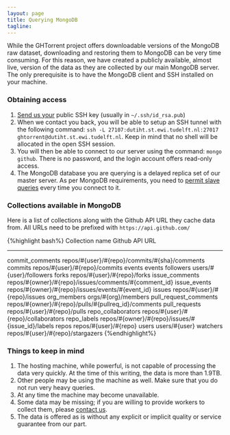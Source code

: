 ```yaml
---
layout: page
title: Querying MongoDB 
tagline: 
---
```


While the GHTorrent project offers downloadable versions of the MongoDB raw
dataset, downloading and restoring them to MongoDB can be very time consuming.
For this reason, we have created a publicly available, almost live, version 
of the data as they are collected by our main MongoDB server. The only
prerequisite is to have the MongoDB client and SSH installed on your machine. 

### Obtaining access

1. [Send us your](mailto:gousiosg@gmail.com) public SSH key (usually in `~/.ssh/id_rsa.pub`)
2. When we contact you back, you will be able to setup an SSH tunnel with the
following command: `ssh -L 27107:dutiht.st.ewi.tudelft.nl:27017 ghtorrent@dutiht.st.ewi.tudelft.nl`. Keep in mind that no shell will be allocated in the open SSH session. 
3. You will then be able to connect to our server using the command: `mongo
github`. There is no password, and the login account offers
read-only access.
4. The MongoDB database you are querying is a delayed replica set of our master
server. As per MongoDB requirements, you need to [permit slave queries](http://docs.mongodb.org/manual/reference/method/rs.slaveOk/) every time you connect
to it.

### Collections available in MongoDB

Here is a list of collections along with the Github API URL they cache data
from. All URLs need to be prefixed with `https://api.github.com/`

{%highlight bash%}
Collection name          Github API URL
----------------         --------------
commit_comments          repos/#{user}/#{repo}/commits/#{sha}/comments
commits                  repos/#{user}/#{repo}/commits
events                   events
followers                users/#{user}/followers
forks                    repos/#{user}/#{repo}/forks
issue_comments           repos/#{owner}/#{repo}/issues/comments/#{comment_id}
issue_events             repos/#{owner}/#{repo}/issues/events/#{event_id} 
issues                   repos/#{user}/#{repo}/issues
org_members              orgs/#{org}/members
pull_request_comments    repos/#{owner}/#{repo}/pulls/#{pullreq_id}/comments
pull_requests            repos/#{user}/#{repo}/pulls
repo_collaborators       repos/#{user}/#{repo}/collaborators
repo_labels              repos/#{owner}/#{repo}/issues/#{issue_id}/labels
repos                    repos/#{user}/#{repo}
users                    users/#{user}
watchers                 repos/#{user}/#{repo}/stargazers
{%endhighlight%}

### Things to keep in mind

1. The hosting machine, while powerful, is not capable of processing the data
very quickly. At the time of this writing, the data is more than 1.9TB.
2. Other people may be using the machine as well. Make sure that you do not run
very heavy queries.
3. At any time the machine may become unavailable.
4. Some data may be missing; if you are willing to provide workers to collect
them, please [contact us](mailto:gousiosg@gmail.com). 
5. The data is offered as is without any explicit or implicit quality or service guarantee from our part.

